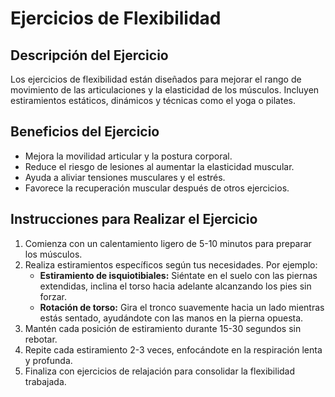 # Ejercicios de Flexibilidad

## Descripción del Ejercicio
Los ejercicios de flexibilidad están diseñados para mejorar el rango de movimiento de las articulaciones y la elasticidad de los músculos. Incluyen estiramientos estáticos, dinámicos y técnicas como el yoga o pilates.

## Beneficios del Ejercicio
- Mejora la movilidad articular y la postura corporal.
- Reduce el riesgo de lesiones al aumentar la elasticidad muscular.
- Ayuda a aliviar tensiones musculares y el estrés.
- Favorece la recuperación muscular después de otros ejercicios.

## Instrucciones para Realizar el Ejercicio
1. Comienza con un calentamiento ligero de 5-10 minutos para preparar los músculos.
2. Realiza estiramientos específicos según tus necesidades. Por ejemplo:
   - **Estiramiento de isquiotibiales:** Siéntate en el suelo con las piernas extendidas, inclina el torso hacia adelante alcanzando los pies sin forzar.
   - **Rotación de torso:** Gira el tronco suavemente hacia un lado mientras estás sentado, ayudándote con las manos en la pierna opuesta.
3. Mantén cada posición de estiramiento durante 15-30 segundos sin rebotar.
4. Repite cada estiramiento 2-3 veces, enfocándote en la respiración lenta y profunda.
5. Finaliza con ejercicios de relajación para consolidar la flexibilidad trabajada.

